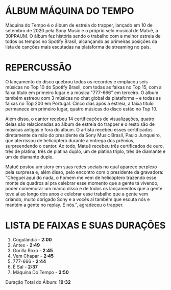 # ÁLBUM MÁQUINA DO TEMPO

Máquina do Tempo é o álbum de estreia do trapper, lançado em 10 de setembro de 2020 pela Sony Music e o próprio selo musical de Matuê, a 30PRAUM. O álbum fez história sendo o trabalho com a melhor estreia de todos os tempos no Spotify Brasil, alcançando as primeiras posições da lista de canções mais escutadas na plataforma de streaming no país.

# REPERCUSSÃO

O lançamento do disco quebrou todos os recordes e emplacou seis músicas no Top 10 do Spotify Brasil, com todas as faixas no Top 15, com a faixa título em primeiro lugar e a música "777-666" em terceiro. O álbum também estreou com 3 músicas no chat global da plataforma – e todas as faixas no Top 200 em Portugal. Cinco dias após a estreia, a faixa título permanece em primeiro lugar, quatro músicas do disco estão no Top 10.

Além disso, o cantor recebeu 14 certificações de visualizações, quatro delas são relacionadas ao álbum de estreia do trapper e o resto são de músicas antigas e fora do álbum. O artista recebeu esses certificados diretamente da mão do presidente da Sony Music Brasil, Paulo Junqueiro, que aterrissou de helicóptero durante a entrega dos prêmios, surpreendendo o cantor. Ao todo, Matuê recebeu três certificados de ouro, três de platina, três de platina duplo, um de platina triplo, três de diamante e um de diamante duplo.

Matuê postou um story em suas redes sociais no qual aparece perplexo pela surpresa e, além disso, pelo encontro com o presidente da gravadora: “Cheguei aqui do nada, o homem me vem de helicóptero trazendo esse monte de quadros aí pra celebrar esse momento que a gente tá vivendo, poder comemorar um marco disso e de todos os lançamentos que a gente teve aí ao longo dos anos e celebrar esse trabalho que a gente vem criando, muito obrigado Sony e a vocês aí também que escuta nós e mantém a gente no replay. É nós.”, agradeceu o trapper.

# LISTA DE FAIXAS E SUAS DURAÇÕES

1. Cogulândia - **2:00**
2. Antes - **2:49**
3. Gorilla Roxo - **2:45**
4. Vem Chapar - **2:45**
5. 777-666 - **2:44**
6. É Sal - **2:37**
7. Máquina Do Tempo - **3:50**

Duração Total do Álbum: **19:32**